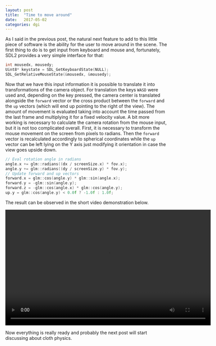 ```yaml
---
layout: post
title:  "Time to move around"
date:   2017-05-02
categories: dgi
---
```


As I said in the previous post, the natural next feature to add to this little piece of software is the ability for the user to move around in the scene. The first thing to do is to get input from keyboard and mouse and, fortunately, SDL2 provides a very simple interface for that:

```c++
int mousedx, mousedy;
Uint8* keystate = SDL_GetKeyboardState(NULL);
SDL_GetRelativeMouseState(&mousedx, &mousedy);
```

Now that we have this input information it is possible to translate it into transformations of the camera object. For translation the keys `WASD` were used and, depending on the key pressed, the camera center is translated alongside the `forward` vector or the cross product between the `forward` and the `up` vectors (which will end up pointing to the right of the view). The amount of movement is evaluated taking into account the time passed from the last frame and multiplying it for a fixed velocity value. 
A bit more working is necessary to calculate the camera rotation from the mouse input, but it is not too complicated overall. First, it is necessary to transform the mouse movement on the screen from pixels to radians. Then the `forward` vector is recalculated accordingly to spherical coordinates while the `up` vector can be left lying on the Y axis just modifying it orientation in case the view goes upside down.

```c++
// Eval rotation angle in radians
angle.x += glm::radians((dx / screenSize.x) * fov.x);
angle.y += glm::radians((dy / screenSize.y) * fov.y);
// Update forward and up vectors
forward.x = glm::cos(angle.y) * glm::sin(angle.x);
forward.y = -glm::sin(angle.y);
forward.z = -glm::cos(angle.x) * glm::cos(angle.y);
up.y = glm::cos(angle.y) < 0.0f ? -1.0f : 1.0f;
```

The result can be observed in the short video demonstration below.

<video width="640" height="360" controls>
  <source src="{{site.videos}}/camera_move.mp4" type="video/mp4">
</video>

Now everything is really ready and probably the next post will start discussing about cloth physics.